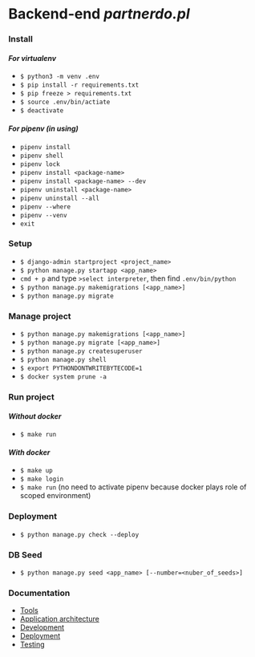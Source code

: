 # Backend-end _partnerdo.pl_

### Install

#### _For virtualenv_

- `$ python3 -m venv .env`
- `$ pip install -r requirements.txt`
- `$ pip freeze > requirements.txt`
- `$ source .env/bin/actiate`
- `$ deactivate`

#### _For pipenv (in using)_

- `pipenv install`
- `pipenv shell`
- `pipenv lock`
- `pipenv install <package-name>`
- `pipenv install <package-name> --dev`
- `pipenv uninstall <package-name>`
- `pipenv uninstall --all`
- `pipenv --where`
- `pipenv --venv`
- `exit`

### Setup

- `$ django-admin startproject <project_name>`
- `$ python manage.py startapp <app_name>`
- `cmd + p` and type `>select interpreter`, then find `.env/bin/python`
- `$ python manage.py makemigrations [<app_name>]`
- `$ python manage.py migrate`

### Manage project

- `$ python manage.py makemigrations [<app_name>]`
- `$ python manage.py migrate [<app_name>]`
- `$ python manage.py createsuperuser`
- `$ python manage.py shell`
- `$ export PYTHONDONTWRITEBYTECODE=1`
- `$ docker system prune -a`

### Run project

#### _Without docker_

- `$ make run`

#### _With docker_

- `$ make up`
- `$ make login`
- `$ make run` (no need to activate pipenv because docker plays role of scoped environment)

### Deployment

- `$ python manage.py check --deploy`

### DB Seed

- `$ python manage.py seed <app_name> [--number=<nuber_of_seeds>]`

### Documentation

- [Tools](docs/tools.md)
- [Application architecture](docs/application.md)
- [Development](docs/development.md)
- [Deployment](docs/deployment.md)
- [Testing](docs/testing.md)

